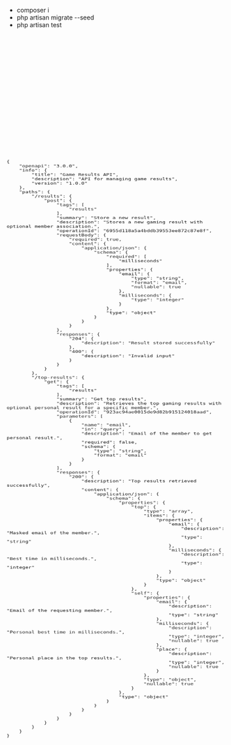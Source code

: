 <ul>
<li>composer i </li>
<li>php artisan migrate --seed</li>
<li>php artisan test</li>
</ul>
<div style="transform: rotateX(45deg);">
   <code>
{
    "openapi": "3.0.0",
    "info": {
        "title": "Game Results API",
        "description": "API for managing game results",
        "version": "1.0.0"
    },
    "paths": {
        "/results": {
            "post": {
                "tags": [
                    "results"
                ],
                "summary": "Store a new result",
                "description": "Stores a new gaming result with optional member association.",
                "operationId": "6955d118a5a4bddb39553ee872c87e8f",
                "requestBody": {
                    "required": true,
                    "content": {
                        "application/json": {
                            "schema": {
                                "required": [
                                    "milliseconds"
                                ],
                                "properties": {
                                    "email": {
                                        "type": "string",
                                        "format": "email",
                                        "nullable": true
                                    },
                                    "milliseconds": {
                                        "type": "integer"
                                    }
                                },
                                "type": "object"
                            }
                        }
                    }
                },
                "responses": {
                    "204": {
                        "description": "Result stored successfully"
                    },
                    "400": {
                        "description": "Invalid input"
                    }
                }
            }
        },
        "/top-results": {
            "get": {
                "tags": [
                    "results"
                ],
                "summary": "Get top results",
                "description": "Retrieves the top gaming results with optional personal result for a specific member.",
                "operationId": "923ac94ae0015de9d82b915124018aad",
                "parameters": [
                    {
                        "name": "email",
                        "in": "query",
                        "description": "Email of the member to get personal result.",
                        "required": false,
                        "schema": {
                            "type": "string",
                            "format": "email"
                        }
                    }
                ],
                "responses": {
                    "200": {
                        "description": "Top results retrieved successfully",
                        "content": {
                            "application/json": {
                                "schema": {
                                    "properties": {
                                        "top": {
                                            "type": "array",
                                            "items": {
                                                "properties": {
                                                    "email": {
                                                        "description": "Masked email of the member.",
                                                        "type": "string"
                                                    },
                                                    "milliseconds": {
                                                        "description": "Best time in milliseconds.",
                                                        "type": "integer"
                                                    }
                                                },
                                                "type": "object"
                                            }
                                        },
                                        "self": {
                                            "properties": {
                                                "email": {
                                                    "description": "Email of the requesting member.",
                                                    "type": "string"
                                                },
                                                "milliseconds": {
                                                    "description": "Personal best time in milliseconds.",
                                                    "type": "integer",
                                                    "nullable": true
                                                },
                                                "place": {
                                                    "description": "Personal place in the top results.",
                                                    "type": "integer",
                                                    "nullable": true
                                                }
                                            },
                                            "type": "object",
                                            "nullable": true
                                        }
                                    },
                                    "type": "object"
                                }
                            }
                        }
                    }
                }
            }
        }
    }
}
</code>
</div>
